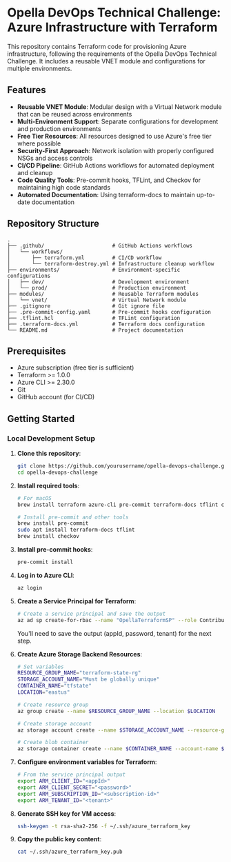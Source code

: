 # Opella DevOps Technical Challenge: Azure Infrastructure with Terraform

This repository contains Terraform code for provisioning Azure infrastructure, following the requirements of the Opella DevOps Technical Challenge. It includes a reusable VNET module and configurations for multiple environments.

## Features

- **Reusable VNET Module**: Modular design with a Virtual Network module that can be reused across environments
- **Multi-Environment Support**: Separate configurations for development and production environments
- **Free Tier Resources**: All resources designed to use Azure's free tier where possible
- **Security-First Approach**: Network isolation with properly configured NSGs and access controls
- **CI/CD Pipeline**: GitHub Actions workflows for automated deployment and cleanup
- **Code Quality Tools**: Pre-commit hooks, TFLint, and Checkov for maintaining high code standards
- **Automated Documentation**: Using terraform-docs to maintain up-to-date documentation

## Repository Structure

```
.
├── .github/                      # GitHub Actions workflows
│   └── workflows/
│       ├── terraform.yml         # CI/CD workflow
│       └── terraform-destroy.yml # Infrastructure cleanup workflow
├── environments/                 # Environment-specific configurations
│   ├── dev/                      # Development environment
│   └── prod/                     # Production environment
├── modules/                      # Reusable Terraform modules
│   └── vnet/                     # Virtual Network module
├── .gitignore                    # Git ignore file
├── .pre-commit-config.yaml       # Pre-commit hooks configuration
├── .tflint.hcl                   # TFLint configuration
├── .terraform-docs.yml           # Terraform docs configuration
└── README.md                     # Project documentation
```

## Prerequisites

- Azure subscription (free tier is sufficient)
- Terraform >= 1.0.0
- Azure CLI >= 2.30.0
- Git
- GitHub account (for CI/CD)

## Getting Started

### Local Development Setup

1. **Clone this repository**:
   ```bash
   git clone https://github.com/yourusername/opella-devops-challenge.git
   cd opella-devops-challenge
   ```

2. **Install required tools**:
   ```bash
   # For macOS
   brew install terraform azure-cli pre-commit terraform-docs tflint checkov

   # Install pre-commit and other tools
   brew install pre-commit
   sudo apt install terraform-docs tflint
   brew install checkov
   ```

3. **Install pre-commit hooks**:
   ```bash
   pre-commit install
   ```

4. **Log in to Azure CLI**:
   ```bash
   az login
   ```

5. **Create a Service Principal for Terraform**:
   ```bash
   # Create a service principal and save the output
   az ad sp create-for-rbac --name "OpellaTerraformSP" --role Contributor --scopes /subscriptions/$(az account show --query id -o tsv)
   ```
   You'll need to save the output (appId, password, tenant) for the next step.

6. **Create Azure Storage Backend Resources**:
   ```bash
   # Set variables
   RESOURCE_GROUP_NAME="terraform-state-rg"
   STORAGE_ACCOUNT_NAME="Must be globally unique"
   CONTAINER_NAME="tfstate"
   LOCATION="eastus"

   # Create resource group
   az group create --name $RESOURCE_GROUP_NAME --location $LOCATION

   # Create storage account
   az storage account create --name $STORAGE_ACCOUNT_NAME --resource-group $RESOURCE_GROUP_NAME --sku Standard_LRS --kind StorageV2

   # Create blob container
   az storage container create --name $CONTAINER_NAME --account-name $STORAGE_ACCOUNT_NAME
   ```

7. **Configure environment variables for Terraform**:
   ```bash
   # From the service principal output
   export ARM_CLIENT_ID="<appId>"
   export ARM_CLIENT_SECRET="<password>"
   export ARM_SUBSCRIPTION_ID="<subscription-id>"
   export ARM_TENANT_ID="<tenant>"
   ```

8. **Generate SSH key for VM access**:
   ```bash
   ssh-keygen -t rsa-sha2-256 -f ~/.ssh/azure_terraform_key
   ```

9. **Copy the public key content**:
   ```bash
   cat ~/.ssh/azure_terraform_key.pub
   ```